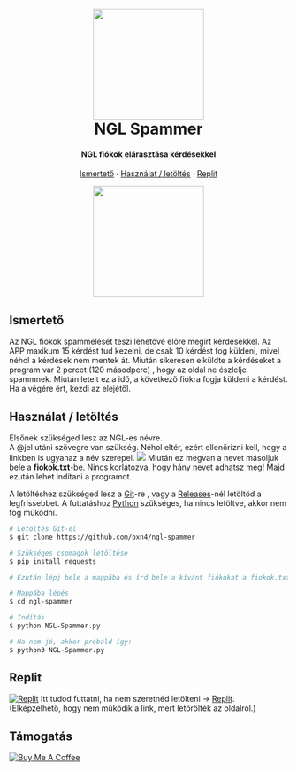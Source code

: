 
<h1 align="center">
  <br>
<img src="https://user-images.githubusercontent.com/78733248/212997444-e311a1e9-cfae-4217-8118-ac23512723a9.jpg" width="200"></a>
  <br>
  NGL Spammer
</h1>
<h4 align="center">NGL fiókok elárasztása kérdésekkel</h4>
<p align="center">
  <a href="#ismertető">Ismertető</a> ·
  <a href="#Használat / letöltés">Használat / letöltés</a> ·
  <a href="#replit">Replit</a>
</p>

<center><img src="https://user-images.githubusercontent.com/78733248/213006672-89089652-3251-4fd1-9bb2-e3d3507903c7.gif" width=200></center>

## Ismertető
Az NGL fiókok spammelését teszi lehetővé előre megírt kérdésekkel. Az APP maxikum 15 kérdést tud kezelni, de csak 10 kérdést fog küldeni, mivel néhol a kérdések nem mentek át. Miután sikeresen elküldte a kérdéseket a program vár 2 percet  (120 másodperc) , hogy az oldal ne észlelje spammnek. Miután letelt ez a idő, a következő fiókra fogja küldeni a kérdést. Ha a végére ért, kezdi az elejétől.

## Használat / letöltés

Elsőnek szükséged lesz az NGL-es névre. <br> A @jel utáni szövegre van szükség. Néhol eltér, ezért ellenőrizni kell, hogy a linkben is ugyanaz a név szerepel.
<img src="https://user-images.githubusercontent.com/78733248/213011344-bfaf61fa-9e02-4fe8-a70c-eeb99e19f341.png">
Miután ez megvan a nevet másoljuk bele a **fiokok.txt**-be.
Nincs korlátozva, hogy hány nevet adhatsz meg!
Majd ezután lehet indítani a programot.


A letöltéshez szükséged lesz a [Git](https://git-scm.com)-re , vagy a  [Releases](https://github.com/BXn4/NGL-Spammer/releases)-nél letöltöd a legfrissebbet. 
A futtatáshoz [Python](https://www.python.org/) szükséges, ha nincs letöltve, akkor nem fog működni.

```bash
# Letöltés Git-el
$ git clone https://github.com/bxn4/ngl-spammer

# Szükséges csomagok letöltése
$ pip install requests

# Ezután lépj bele a mappába és írd bele a kívánt fiókokat a fiokok.txt-be! (ha kihagytad volna)

# Mappába lépés
$ cd ngl-spammer

# Indítás
$ python NGL-Spammer.py

# Ha nem jó, akkor próbáld így:
$ python3 NGL-Spammer.py
```

## Replit
<a href="https://replit.com/@BXn4/NGL-Spammer?v=1" target="_blank"><img src="https://img.shields.io/badge/replit-667881?style=for-the-badge&logo=replit&logoColor=white" alt="Replit"></a>
Itt tudod futtatni, ha nem szeretnéd letölteni -> [Replit](https://replit.com/@BXn4/NGL-Spammer?v=1).  <br> (Elképzelhető, hogy nem működik a link, mert letörölték az oldalról.)

## Támogatás

<a href="https://www.buymeacoffee.com/bence912" target="_blank"><img src="https://www.buymeacoffee.com/assets/img/custom_images/purple_img.png" alt="Buy Me A Coffee">
